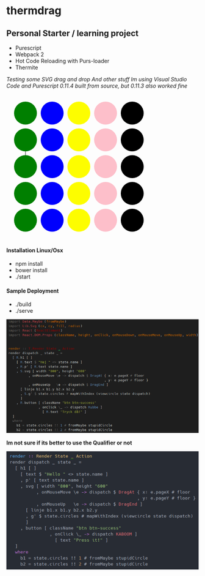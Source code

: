 # thermdrag

## Personal Starter / learning project

* Purescript
* Webpack 2
* Hot Code Reloading with Purs-loader 
* Thermite

_Testing some SVG drag and drop_
_And other stuff_
_Im using Visual Studio Code and Purescript 0.11.4 built from source, but 0.11.3 also worked fine_

![alt tag](https://raw.githubusercontent.com/Rockfordal/thermdrag/master/images/dragndrop.png)

#### Installation Linux/Osx
* npm install
* bower install
* ./start

#### Sample Deployment
* ./build
* ./serve

![alt tag](https://raw.githubusercontent.com/Rockfordal/thermdrag/master/images/code.png)

**Im not sure if its better to use the Qualifier or not**

![alt tag](https://raw.githubusercontent.com/Rockfordal/thermdrag/master/images/code2.png)
